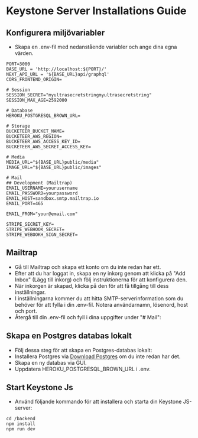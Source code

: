 # Keystone Server Installations Guide

## Konfigurera miljövariabler

- Skapa en .env-fil med nedanstående variabler och ange dina egna värden.

```
PORT=3000
BASE_URL = 'http://localhost:${PORT}/'
NEXT_API_URL = '${BASE_URL}api/graphql'
CORS_FRONTEND_ORIGIN=

# Session
SESSION_SECRET="myultrasecretstringmyultrasecretstring"
SESSION_MAX_AGE=2592000

# Database
HEROKU_POSTGRESQL_BROWN_URL=

# Storage
BUCKETEER_BUCKET_NAME=
BUCKETEER_AWS_REGION=
BUCKETEER_AWS_ACCESS_KEY_ID=
BUCKETEER_AWS_SECRET_ACCESS_KEY=

# Media
MEDIA_URL="${BASE_URL}public/media"
IMAGE_URL="${BASE_URL}public/images"

# Mail
## Development (Mailtrap)
EMAIL_USERNAME=yourusername
EMAIL_PASSWORD=yourpassword
EMAIL_HOST=sandbox.smtp.mailtrap.io
EMAIL_PORT=465

EMAIL_FROM="your@email.com"

STRIPE_SECRET_KEY=
STRIPE_WEBHOOK_SECRET=
STRIPE_WEBOOKH_SIGN_SECRET=

```

## Mailtrap

- Gå till Mailtrap och skapa ett konto om du inte redan har ett.
- Efter att du har loggat in, skapa en ny inkorg genom att klicka på "Add Inbox" (Lägg till inkorg) och följ instruktionerna för att konfigurera den.
- När inkorgen är skapad, klicka på den för att få tillgång till dess inställningar.
- I inställningarna kommer du att hitta SMTP-serverinformation som du behöver för att fylla i din .env-fil. Notera användarnamn, lösenord, host och port.
- Återgå till din .env-fil och fyll i dina uppgifter under "# Mail":

## Skapa en Postgres databas lokalt

- Följ dessa steg för att skapa en Postgres-databas lokalt:
- Installera Postgres via [Download Postgres](https://postgresapp.com/downloads.html) om du inte redan har det.
- Skapa en ny databas via GUI.
- Uppdatera HEROKU_POSTGRESQL_BROWN_URL i .env.

## Start Keystone Js

- Använd följande kommando för att installera och starta din Keystone JS-server:

```
cd /backend
npm install
npm run dev

```
